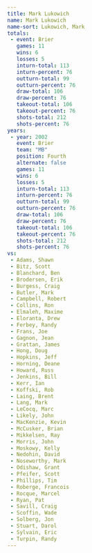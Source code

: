 ```yaml
---
title: Mark Lukowich
name: Mark Lukowich
name-sort: Lukowich, Mark
totals:
 - event: Brier
   games: 11
   wins: 6
   losses: 5
   inturn-total: 113
   inturn-percent: 76
   outturn-total: 99
   outturn-percent: 76
   draw-total: 106
   draw-percent: 76
   takeout-total: 106
   takeout-percent: 76
   shots-total: 212
   shots-percent: 76
years:
 - year: 2002
   event: Brier
   team: "MB"
   position: Fourth
   alternate: false
   games: 11
   wins: 6
   losses: 5
   inturn-total: 113
   inturn-percent: 76
   outturn-total: 99
   outturn-percent: 76
   draw-total: 106
   draw-percent: 76
   takeout-total: 106
   takeout-percent: 76
   shots-total: 212
   shots-percent: 76
vs:
 - Adams, Shawn
 - Bitz, Scott
 - Blanchard, Ben
 - Brodersen, Erik
 - Burgess, Craig
 - Butler, Mark
 - Campbell, Robert
 - Collins, Ron
 - Elmaleh, Maxime
 - Eloranta, Drew
 - Ferbey, Randy
 - Frans, Joe
 - Gagnon, Jean
 - Grattan, James
 - Hong, Doug
 - Hopkins, Jeff
 - Horning, Deane
 - Howard, Russ
 - Jenkins, Bill
 - Kerr, Ian
 - Koffski, Rob
 - Laing, Brent
 - Lang, Mark
 - LeCocq, Marc
 - Likely, John
 - MacKenzie, Kevin
 - McCusker, Brian
 - Mikkelsen, Ray
 - Morris, John
 - Moskowy, Kelly
 - Nedohin, David
 - Noseworthy, Mark
 - Odishaw, Grant
 - Pfeifer, Scott
 - Phillips, Tim
 - Roberge, Francois
 - Rocque, Marcel
 - Ryan, Pat
 - Savill, Craig
 - Scoffin, Wade
 - Solberg, Jon
 - Stuart, Darol
 - Sylvain, Eric
 - Turpin, Randy
---
```

